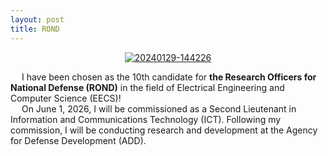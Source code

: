 ```yaml
---
layout: post
title: ROND
---
```

<p align="center">
  <a href="https://ibb.co/8sx6Xq1"><img src="https://i.ibb.co/fFN4Qfj/20240129-144226.jpg" alt="20240129-144226" border="0" /></a>
</p>

&emsp; I have been chosen as the 10th candidate for **the Research Officers for National Defense (ROND)** in the field of Electrical Engineering and Computer Science (EECS)!  
&emsp; On June 1, 2026, I will be commissioned as a Second Lieutenant in Information and Communications Technology (ICT). Following my commission, I will be conducting research and development at the Agency for Defense Development (ADD).
